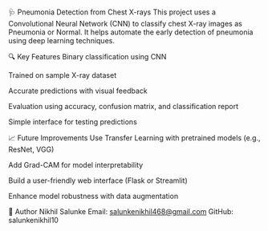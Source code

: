 🩺 Pneumonia Detection from Chest X-rays
This project uses a Convolutional Neural Network (CNN) to classify chest X-ray images as Pneumonia or Normal. It helps automate the early detection of pneumonia using deep learning techniques.

🔍 Key Features
Binary classification using CNN

Trained on sample X-ray dataset

Accurate predictions with visual feedback

Evaluation using accuracy, confusion matrix, and classification report

Simple interface for testing predictions

📈 Future Improvements
Use Transfer Learning with pretrained models (e.g., ResNet, VGG)

Add Grad-CAM for model interpretability

Build a user-friendly web interface (Flask or Streamlit)

Enhance model robustness with data augmentation

👤 Author
Nikhil Salunke
Email: salunkenikhil468@gmail.com
GitHub: salunkenikhil10


